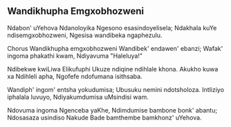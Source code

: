 ## Wandikhupha Emgxobhozweni

Ndabon' uYehova Ndanoloyika Ngesono esasindoyelisela;
Ndakhala kuYe ndisemgxobhozweni, Ngesisa wandibeka ngaphezulu.

Chorus
Wandikhupha emgxobhozweni Wandibek' endawen' ebanzi;
Wafak' ingoma phakathi kwam, Ndiyavuma "Haleluya!"

Ndibekwe kwiLiwa Elikufuphi Ukuze ndiqine ndihlale khona.
Akukho kuwa xa Ndihleli apha, Ngofefe ndofumana isithsaba.

Wandiph' ingom' entsha yokudumisa; Ubusuku nemini ndotsholoza.
Intliziyo iphalala luvuyo, Ndiyakumdumisa uMsindisi wam.

Ndovuma ingoma Ngenceba yaKhe, Ndimdumise bambone bonk' abantu;
Ndosasaza usindiso Nakude Bade bamthembe bamkhonz' uYehova.

